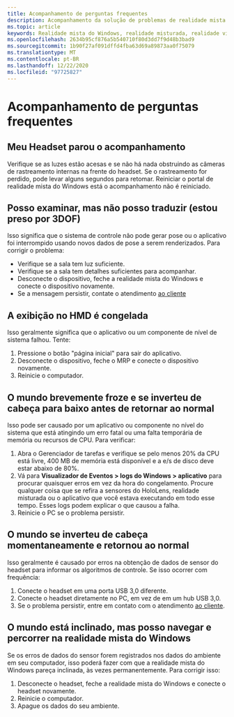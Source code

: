 ```yaml
---
title: Acompanhamento de perguntas frequentes
description: Acompanhamento da solução de problemas de realidade mista do Windows que vai além da nossa documentação de suporte de consumidor padrão.
ms.topic: article
keywords: Realidade mista do Windows, realidade misturada, realidade virtual, VR, Sr, solução de problemas, erros, ajuda, suporte, rastreamento
ms.openlocfilehash: 2634b95cf876a5b540710f80d3dd7f9d48b3bad9
ms.sourcegitcommit: 1b90f27af091dffd4fba63d69a89873aa0f75079
ms.translationtype: MT
ms.contentlocale: pt-BR
ms.lasthandoff: 12/22/2020
ms.locfileid: "97725827"
---
```

# <a name="tracking-faqs"></a>Acompanhamento de perguntas frequentes

## <a name="my-headset-has-stopped-tracking"></a>Meu Headset parou o acompanhamento

Verifique se as luzes estão acesas e se não há nada obstruindo as câmeras de rastreamento internas na frente do headset. Se o rastreamento for perdido, pode levar alguns segundos para retomar. Reiniciar o portal de realidade mista do Windows está o acompanhamento não é reiniciado.

## <a name="i-can-look-around-but-i-cant-translate-im-stuck-in-3dof"></a>Posso examinar, mas não posso traduzir (estou preso por 3DOF)

Isso significa que o sistema de controle não pode gerar pose ou o aplicativo foi interrompido usando novos dados de pose a serem renderizados. Para corrigir o problema:

* Verifique se a sala tem luz suficiente.
* Verifique se a sala tem detalhes suficientes para acompanhar.
* Desconecte o dispositivo, feche a realidade mista do Windows e conecte o dispositivo novamente.
* Se a mensagem persistir, contate o atendimento [ao cliente](https://support.microsoft.com/)

## <a name="the-view-in-the-hmd-is-frozen"></a>A exibição no HMD é congelada

Isso geralmente significa que o aplicativo ou um componente de nível de sistema falhou. Tente:

1. Pressione o botão "página inicial" para sair do aplicativo.
2. Desconecte o dispositivo, feche o MRP e conecte o dispositivo novamente.
3. Reinicie o computador.

## <a name="the-world-briefly-froze-and-tilted-or-flipped-upside-down-before-returning-to-normal"></a>O mundo brevemente froze e se inverteu de cabeça para baixo antes de retornar ao normal

Isso pode ser causado por um aplicativo ou componente no nível do sistema que está atingindo um erro fatal ou uma falta temporária de memória ou recursos de CPU. Para verificar:

1. Abra o Gerenciador de tarefas e verifique se pelo menos 20% da CPU está livre, 400 MB de memória está disponível e a e/s de disco deve estar abaixo de 80%.
2. Vá para **Visualizador de Eventos > logs do Windows > aplicativo** para procurar quaisquer erros em vez da hora do congelamento. Procure qualquer coisa que se refira a sensores do HoloLens, realidade misturada ou o aplicativo que você estava executando em todo esse tempo. Esses logs podem explicar o que causou a falha.
3. Reinicie o PC se o problema persistir.

## <a name="the-world-flipped-upside-down-momentarily-and-returned-to-normal"></a>O mundo se inverteu de cabeça momentaneamente e retornou ao normal

Isso geralmente é causado por erros na obtenção de dados de sensor do headset para informar os algoritmos de controle. Se isso ocorrer com frequência:

1. Conecte o headset em uma porta USB 3,0 diferente.
2. Conecte o headset diretamente no PC, em vez de em um hub USB 3,0.
3. Se o problema persistir, entre em contato com o atendimento [ao cliente](https://support.microsoft.com/).

## <a name="the-world-is-tilted-but-i-can-navigate-and-walk-around-in-windows-mixed-reality"></a>O mundo está inclinado, mas posso navegar e percorrer na realidade mista do Windows

Se os erros de dados do sensor forem registrados nos dados do ambiente em seu computador, isso poderá fazer com que a realidade mista do Windows pareça inclinada, às vezes permanentemente. Para corrigir isso:

1. Desconecte o headset, feche a realidade mista do Windows e conecte o headset novamente.
2. Reinicie o computador.
3. Apague os dados do seu ambiente.